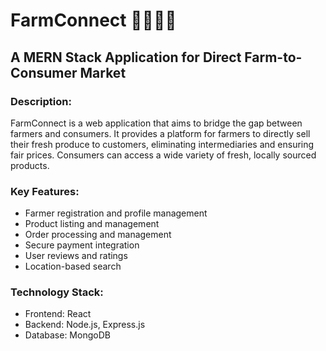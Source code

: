 # FarmConnect 🌱🧑‍🌾🚚
## A MERN Stack Application for Direct Farm-to-Consumer Market

### Description:
FarmConnect is a web application that aims to bridge the gap between farmers and consumers. It provides a platform for farmers to directly sell their fresh produce to customers, eliminating intermediaries and ensuring fair prices. Consumers can access a wide variety of fresh, locally sourced products.

### Key Features:

- Farmer registration and profile management
- Product listing and management
- Order processing and management
- Secure payment integration
- User reviews and ratings
- Location-based search

### Technology Stack:

- Frontend: React
- Backend: Node.js, Express.js
- Database: MongoDB
